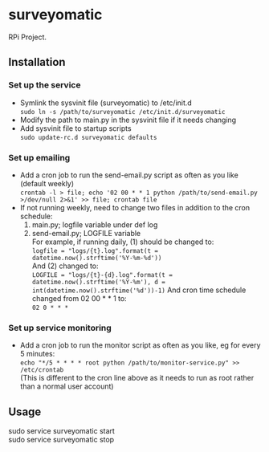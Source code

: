 surveyomatic
============

RPi Project.


Installation
------------
### Set up the service ###
- Symlink the sysvinit file (surveyomatic) to /etc/init.d  
  `sudo ln -s /path/to/surveyomatic /etc/init.d/surveyomatic`
- Modify the path to main.py in the sysvinit file if it needs changing
- Add sysvinit file to startup scripts  
   `sudo update-rc.d surveyomatic defaults`

### Set up emailing ###
- Add a cron job to run the send-email.py script as often as you like (default weekly)  
`crontab -l > file; echo '02 00 * * 1 python /path/to/send-email.py >/dev/null 2>&1' >> file; crontab file`
- If not running weekly, need to change two files in addition to the cron schedule:
    1. main.py; logfile variable under def log
    2. send-email.py; LOGFILE variable  
  For example, if running daily, (1) should be changed to:  
    `logfile = "logs/{t}.log".format(t = datetime.now().strftime('%Y-%m-%d'))`  
  And (2) changed to:  
    `LOGFILE = "logs/{t}-{d}.log".format(t = datetime.now().strftime('%Y-%m'), d = int(datetime.now().strftime('%d'))-1)`
  And cron time schedule changed from 02 00 * * 1 to:  
    `02 0 * * *`
    
### Set up service monitoring ###
- Add a cron job to run the monitor script as often as you like, eg for every 5 minutes:  
`echo "*/5 * * * * root python /path/to/monitor-service.py" >> /etc/crontab`  
(This is different to the cron line above as it needs to run as root rather than a normal user account)


Usage
-----
sudo service surveyomatic start  
sudo service surveyomatic stop

